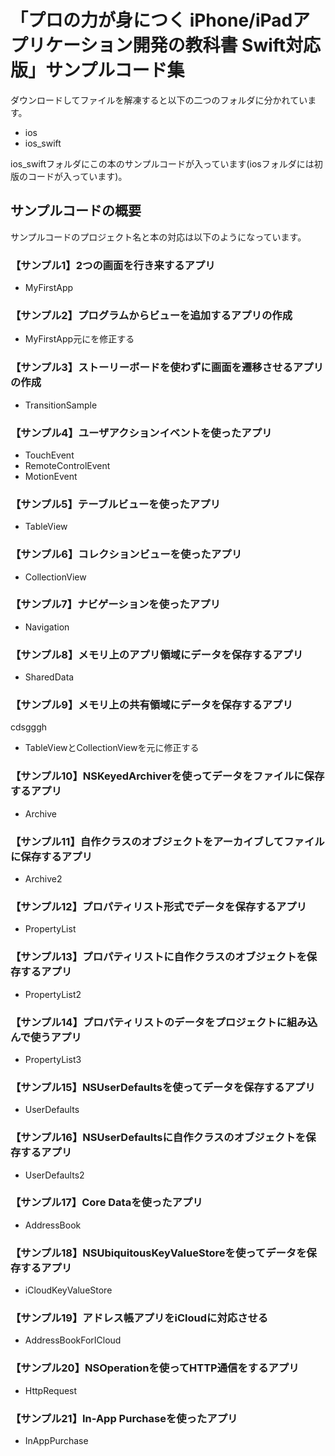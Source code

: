 「プロの力が身につく iPhone/iPadアプリケーション開発の教科書 Swift対応版」サンプルコード集
===========
ダウンロードしてファイルを解凍すると以下の二つのフォルダに分かれています。

* ios
* ios_swift

ios_swiftフォルダにこの本のサンプルコードが入っています(iosフォルダには初版のコードが入っています)。

サンプルコードの概要
---------------------------------
サンプルコードのプロジェクト名と本の対応は以下のようになっています。  

### 【サンプル1】2つの画面を行き来するアプリ

* MyFirstApp
 
### 【サンプル2】プログラムからビューを追加するアプリの作成

* MyFirstApp元にを修正する

### 【サンプル3】ストーリーボードを使わずに画面を遷移させるアプリの作成

* TransitionSample

### 【サンプル4】ユーザアクションイベントを使ったアプリ

* TouchEvent
* RemoteControlEvent
* MotionEvent

### 【サンプル5】テーブルビューを使ったアプリ

* TableView

### 【サンプル6】コレクションビューを使ったアプリ

* CollectionView

### 【サンプル7】ナビゲーションを使ったアプリ

* Navigation

### 【サンプル8】メモリ上のアプリ領域にデータを保存するアプリ

* SharedData

### 【サンプル9】メモリ上の共有領域にデータを保存するアプリ
cdsgggh
* TableViewとCollectionViewを元に修正する

### 【サンプル10】NSKeyedArchiverを使ってデータをファイルに保存するアプリ

* Archive

### 【サンプル11】自作クラスのオブジェクトをアーカイブしてファイルに保存するアプリ

* Archive2

### 【サンプル12】プロパティリスト形式でデータを保存するアプリ

* PropertyList

### 【サンプル13】プロパティリストに自作クラスのオブジェクトを保存するアプリ

* PropertyList2

### 【サンプル14】プロパティリストのデータをプロジェクトに組み込んで使うアプリ

* PropertyList3

### 【サンプル15】NSUserDefaultsを使ってデータを保存するアプリ

* UserDefaults

### 【サンプル16】NSUserDefaultsに自作クラスのオブジェクトを保存するアプリ

* UserDefaults2

### 【サンプル17】Core Dataを使ったアプリ

* AddressBook

### 【サンプル18】NSUbiquitousKeyValueStoreを使ってデータを保存するアプリ

* iCloudKeyValueStore

### 【サンプル19】アドレス帳アプリをiCloudに対応させる

* AddressBookForICloud

### 【サンプル20】NSOperationを使ってHTTP通信をするアプリ

* HttpRequest

### 【サンプル21】In-App Purchaseを使ったアプリ

* InAppPurchase
